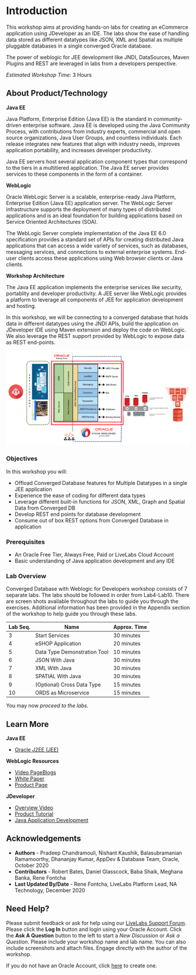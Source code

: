 # Introduction

This workshop aims at providing hands-on labs for creating an eCommerce application using JDeveloper as an IDE. The labs show the ease of handling data stored as different datatypes like JSON, XML and Spatial as multiple pluggable databases in a single converged Oracle database.

The power of weblogic for JEE development like JNDI, DataSources, Maven Plugins and REST are leveraged in labs from a developers perspective.

*Estimated Workshop Time:* 3 Hours

## About Product/Technology
**Java EE**

Java Platform, Enterprise Edition (Java EE) is the standard in community-driven enterprise software. Java EE is developed using the Java Community Process, with contributions from industry experts, commercial and open source organizations, Java User Groups, and countless individuals. Each release integrates new features that align with industry needs, improves application portability, and increases developer productivity.

Java EE servers host several application component types that correspond to the tiers in a multitiered application. The Java EE server provides services to these components in the form of a container.

**WebLogic**

Oracle WebLogic Server is a scalable, enterprise-ready Java Platform, Enterprise Edition (Java EE) application server. The WebLogic Server infrastructure supports the deployment of many types of distributed applications and is an ideal foundation for building applications based on Service Oriented Architectures (SOA).

The WebLogic Server complete implementation of the Java EE 6.0 specification provides a standard set of APIs for creating distributed Java applications that can access a wide variety of services, such as databases, messaging services, and connections to external enterprise systems. End-user clients access these applications using Web browser clients or Java clients.

**Workshop Architecture**

The Java EE application implements the enterprise services like security, portablity and developer productivity. A JEE server like WebLogic provides a platform to leverage all components of JEE for application development and hosting.

In this workshop, we will be connecting to a converged database that holds data in different datatypes using the JNDI APIs, build the application on JDeveloper IDE using Maven extension and deploy the code on WebLogic. We also leverage the REST support provided by WebLogic to expose data as REST end-points.

![](./images/wls-cdb-lab-architecture.png " ")

### Objectives

In this workshop you will:
* Offload Converged Database features for Multiple Datatypes in a single JEE application
* Experience the ease of coding for different data types
* Leverage different built-in functions for JSON, XML, Graph and Spatial Data from Converged DB
* Develop REST end points for database development
* Consume out of box REST options from Converged Database in application

### Prerequisites

* An Oracle Free Tier, Always Free, Paid or LiveLabs Cloud Account
* Basic understanding of Java application development and any IDE

### Lab Overview

Converged Database with Weblogic for Developers workshop consists of 7 separate labs. The labs should be followed in order from Lab4-Lab10. There are screen shots available throughout the labs to guide you through the exercises.  Additional information has been provided in the Appendix section of the workshop to help guide you through these labs.

| Lab Seq. | Name | Approx. Time |
|--|------------------------------------------------------------|-------------|
| 3 | Start Services | 30 minutes |
| 4 | eSHOP Application | 20 minutes |
| 5 | Data Type Demonstration Tool | 10 minutes |
| 6 | JSON With Java | 30 minutes |
| 7 | XML With Java | 30 minutes |
| 8 | SPATIAL With Java | 30 minutes |
| 9 | (Optional) Cross Data Type | 15 minutes |
| 10 | ORDS as Microservice | 15 minutes |

You may now *proceed to the labs*.

## Learn More

**Java EE**
- [Oracle J2EE (JEE)](https://www.oracle.com/in/java/technologies/java-ee-glance.html)

**WebLogic Resources**
- [Video PageBlogs](https://www.youtube.com/user/OracleWebLogic)
- [White Paper](https://www.oracle.com/middleware/weblogic/resources.html)
- [Product Page](https://www.oracle.com/java/weblogic/)

**JDeveloper**
- [Overview Video](https://www.youtube.com/watch?v=63rnCGawF9w)
- [Product Tutorial](https://docs.oracle.com/cd/E53569_01/tutorials/tut_ide/tut_ide.html)
- [Java Application Development](https://www.oracle.com/application-development/technologies/jdeveloper.html)

## Acknowledgements
- **Authors** - Pradeep Chandramouli, Nishant Kaushik, Balasubramanian Ramamoorthy, Dhananjay Kumar, AppDev & Database Team, Oracle, October 2020
- **Contributors** - Robert Bates, Daniel Glasscock, Baba Shaik, Meghana Banka, Rene Fontcha
- **Last Updated By/Date** - Rene Fontcha, LiveLabs Platform Lead, NA Technology, December 2020

## Need Help?
Please submit feedback or ask for help using our [LiveLabs Support Forum](https://community.oracle.com/tech/developers/categories/livelabsdiscussions). Please click the **Log In** button and login using your Oracle Account. Click the **Ask A Question** button to the left to start a *New Discussion* or *Ask a Question*.  Please include your workshop name and lab name.  You can also include screenshots and attach files.  Engage directly with the author of the workshop.

If you do not have an Oracle Account, click [here](https://profile.oracle.com/myprofile/account/create-account.jspx) to create one.
